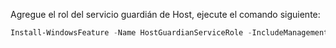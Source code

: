 Agregue el rol del servicio guardián de Host, ejecute el comando siguiente:

```powershell
Install-WindowsFeature -Name HostGuardianServiceRole -IncludeManagementTools -Restart
```

<!-- Appears in guarded-fabric-install-hgs-default.md and guarded-fabric-install-hgs-in-a-bastion-forest.md and set-up-hgs-for-always-encrypted-in-sql-server.md
-->
